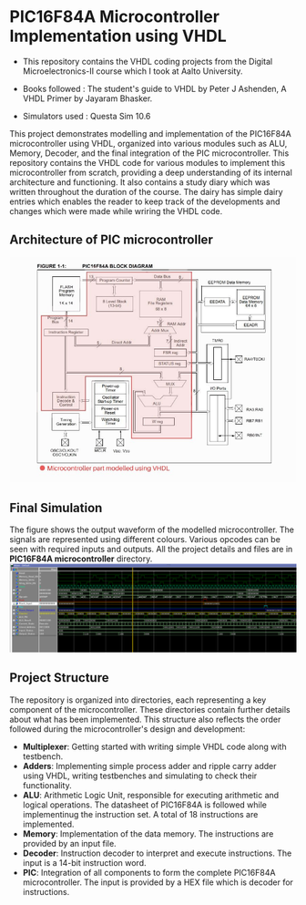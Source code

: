 # PIC16F84A Microcontroller Implementation using VHDL

* This repository contains the VHDL coding projects from the Digital Microelectronics-II course which I took at Aalto University.

* Books followed : The student's guide to VHDL by Peter J Ashenden, A VHDL Primer by Jayaram Bhasker.

* Simulators used : Questa Sim 10.6
  
This project demonstrates modelling and implementation of the PIC16F84A microcontroller using VHDL, organized into various modules such as ALU, Memory, Decoder, and the final integration of the PIC microcontroller. This repository contains the VHDL code for various modules to implement this microcontroller from scratch, providing a deep understanding of its internal architecture and functioning. It also contains a study diary which was written throughout the duration of the course. The dairy has simple dairy entries which enables the reader to keep track of the developments and changes which were made while wriring the VHDL code.

## Architecture of PIC microcontroller
![The highlighted region shows the part of the microcontroller implemented in this project](https://github.com/iamhrsp/PIC16F84A-Microcontroller-Implementation-using-VHDL/blob/main/PIC16F84A%20microcontroller/pic.jpg)

## Final Simulation
The figure shows the output waveform of the modelled microcontroller. The signals are represented using different colours. Various opcodes can be seen with required inputs and outputs. All the project details and files are in **PIC16F84A microcontroller** directory.
![QuestaSim output waveform of the modelled microcontroller](https://github.com/iamhrsp/PIC16F84A-Microcontroller-Implementation-using-VHDL/blob/main/PIC16F84A%20microcontroller/Simulation_output.jpg)

## Project Structure

The repository is organized into directories, each representing a key component of the microcontroller. These directories contain further details about what has been implemented. This structure also reflects the order followed during the microcontroller's design and development:

- **Multiplexer**: Getting started with writing simple VHDL code along with testbench.
- **Adders**: Implementing simple process adder and ripple carry adder using VHDL, writing testbenches and simulating to check their functionality.
- **ALU**: Arithmetic Logic Unit, responsible for executing arithmetic and logical operations. The datasheet of PIC16F84A is followed while implementinug the instruction set. A total of 18 instructions are implemented. 
- **Memory**: Implementation of the data memory. The instructions are provided by an input file.
- **Decoder**: Instruction decoder to interpret and execute instructions. The input is a 14-bit instruction word.
- **PIC**: Integration of all components to form the complete PIC16F84A microcontroller. The input is provided by a HEX file which is decoder for instructions.

